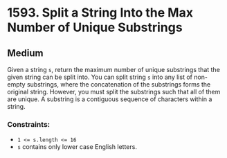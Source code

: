 # 1593. Split a String Into the Max Number of Unique Substrings

## Medium

Given a string `s`, return the maximum number of unique substrings that the given string can be split into. You can
split string `s` into any list of non-empty substrings, where the concatenation of the substrings forms the original
string. However, you must split the substrings such that all of them are unique. A substring is a contiguous sequence of
characters within a string.

### Constraints:

- `1 <= s.length <= 16`
- `s` contains only lower case English letters.
